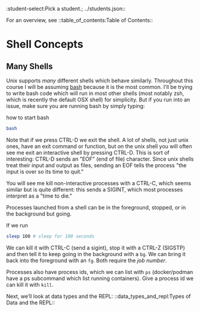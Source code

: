:student-select:Pick a student.; ../students.json::

For an overview, see ::table_of_contents:Table of Contents::

# Shell Concepts

## Many Shells

Unix supports *many* different shells which behave similarly. Throughout
this course I will be assuming
[bash](https://en.wikipedia.org/wiki/Bash_(Unix_shell)) because it is
the most common. I'll be trying to write bash code which will run in
most other shells (most notably zsh, which is recently the default OSX
shell) for simplicity. But if you run into an issue, make sure you are
running bash by simply typing:


how to start bash


```bash 
bash
```
Note that if we press CTRL-D we exit the shell. A lot of shells, not just unix ones,
have an exit command or function, but on the unix shell you will often see me
exit an interactive shell by pressing CTRL-D. This is sort of interesting:
CTRL-D sends an "EOF" (end of file) character. Since unix shells treat their 
input and output as files, sending an EOF tells the process "the input is over
so its time to quit."

You will see me kill non-interactive processes with a CTRL-C, which seems similar
but is quite different: this sends a SIGINT, which most processes interpret 
as a "time to die."

Processes launched from a shell can be in the foreground, stopped, or in the 
background but going. 

If we run
```bash 
sleep 100 # sleep for 100 seconds
```

We can kill it with CTRL-C (send a sigint), stop it with a CTRL-Z (SIGSTP)
and then tell it to keep going in the background with a `bg`. We can bring it
back into the foreground with an `fg`. Both require the _job number_.

Processes also have process ids, which we can list with `ps` (docker/podman have
a ps subcommand which list running containers). Give a process id we can kill it
with `kill`.

Next, we’ll look at data types and the REPL: ::data_types_and_repl:Types of Data and the REPL::
